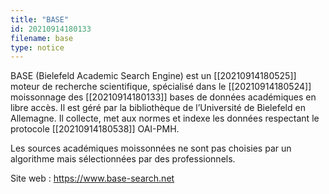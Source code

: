 ```yaml
---
title: "BASE"
id: 20210914180133
filename: base
type: notice
---
```


BASE (Bielefeld Academic Search Engine) est un [[20210914180525]] moteur de recherche scientifique, spécialisé dans le [[20210914180524]] moissonnage des [[20210914180133]] bases de données académiques en libre accès. Il est géré par la bibliothèque de l’Université de Bielefeld en Allemagne. Il collecte, met aux normes et indexe les données respectant le protocole [[20210914180538]] OAI-PMH.

Les sources académiques moissonnées ne sont pas choisies par un algorithme mais sélectionnées par des professionnels.

Site web : <https://www.base-search.net>

